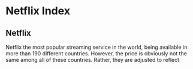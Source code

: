 # Netflix Index

## Netflix

Netflix the most popular streaming service in the world, being available in more than 190 different countries. However, the price is obviously not the same among all of these countries. Rather, they are adjusted to reflect
